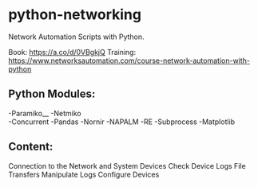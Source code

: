 # python-networking
Network Automation Scripts with Python.

Book: https://a.co/d/0VBgkjQ
Training: https://www.networksautomation.com/course-network-automation-with-python

## Python Modules:
-Paramiko__
-Netmiko  
-Concurrent
-Pandas
-Nornir
-NAPALM
-RE
-Subprocess
-Matplotlib


## Content:
Connection to the Network and System Devices
Check Device Logs
File Transfers
Manipulate Logs
Configure Devices
